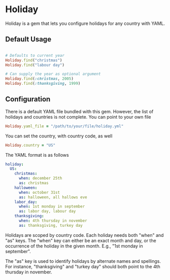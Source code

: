 # Holiday

Holiday is a gem that lets you configure holidays for any country with YAML.

## Default Usage

```ruby

# Defaults to current year
Holiday.find("christmas")
Holiday.find("labour day")

# Can supply the year as optional argument
Holiday.find(:christmas, 2005)
Holiday.find(:thanksgiving, 1999)

```

## Configuration

There is a default YAML file bundled with this gem. However, the list of holidays and countries is not complete. You
can point to your own file

```ruby
Holiday.yaml_file = "/path/to/your/file/holiday.yml"
```

You can set the country, with country code, as well

```ruby
Holiday.country = "US"
```

The YAML format is as follows

```yaml
holiday:
  US:
    christmas:
      when: december 25th
      as: christmas
    halloween:
      when: october 31st
      as: halloween, all hallows eve
    labor_day:
      when: 1st monday in september
      as: labor day, labour day
    thanksgiving:
      when: 4th thursday in november
      as: thanksgiving, turkey day
```

Holidays are scoped by country code. Each holiday needs both "when" and "as" keys. The "when" key can either be an exact
month and day, or the occurrence of the holiday in the given month. E.g., "1st monday in september".

The "as" key is used to identify holidays by alternate names and spellings. For instance, "thanksgiving" and "turkey day" should both
point to the 4th thursday in november.
